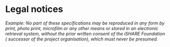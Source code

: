 # Legal notices

_Example: No part of these specifications may be reproduced in any form by print, photo print, microfilm or any other means or stored in an electronic retrieval system, without the prior written consent of the iSHARE Foundation ( successor of the project organisation), which must never be presumed._[\
](https://app.gitbook.com/o/Qzg8z1T4h1fZNOPhEzay/s/8IoyPQE2yGgN0pVgrBSZ/glossary)
